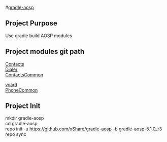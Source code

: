 #[gradle-aosp](https://github.com/xShare/gradle-aosp)

## Project Purpose
Use gradle build AOSP modules

## Project modules git path
[Contacts](https://github.com/xShare/gradle-aosp-Contacts)  
[Dialer](https://github.com/xShare/gradle-aosp-Dialer)  
[ContactsCommon](https://github.com/xShare/gradle-aosp-ContactsCommon)  
  
[vcard](https://github.com/xShare/gradle-aosp-vcard)  
[PhoneCommon](https://github.com/xShare/gradle-aosp-PhoneCommon)  

## Project Init
mkdir gradle-aosp  
cd gradle-aosp  
repo init -u https://github.com/xShare/gradle-aosp -b gradle-aosp-5.1.0_r3  
repo sync
